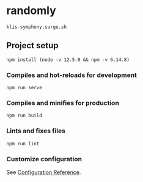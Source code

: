 # randomly
```
klis-symphony.surge.sh
```
## Project setup
```
npm install (node -v 12.5.0 && npm -v 6.14.8)
```

### Compiles and hot-reloads for development
```
npm run serve
```

### Compiles and minifies for production
```
npm run build
```

### Lints and fixes files
```
npm run lint
```

### Customize configuration
See [Configuration Reference](https://cli.vuejs.org/config/).
